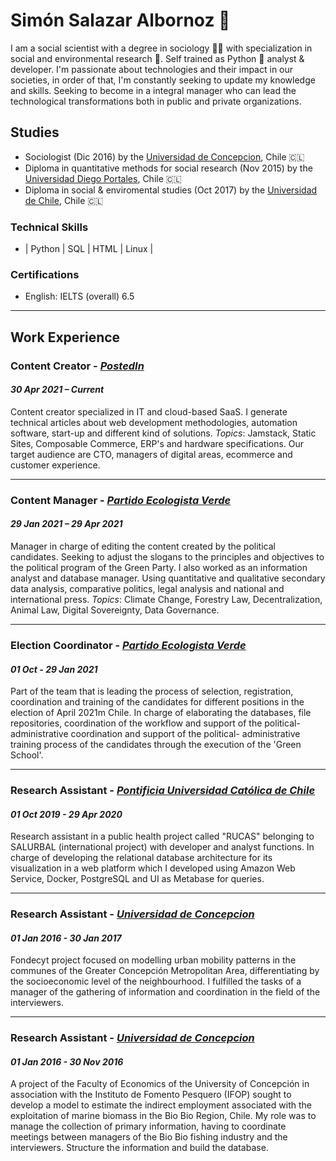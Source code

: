 # Simón Salazar Albornoz 🦉 

I am a social scientist with a degree in sociology 👨‍🎓 with specialization in social and environmental research 🌳. Self trained as Python 🐍 analyst & developer. I'm passionate about technologies and their impact in our societies, in order of that, I'm constantly seeking to update my knowledge and skills. Seeking to become in a integral manager who can lead the technological transformations both in public and private organizations.

## Studies
* Sociologist (Dic 2016) by the [Universidad de Concepcion](https://admision.udec.cl/sociologia/), Chile 🇨🇱
* Diploma in quantitative methods for social research (Nov 2015) by the [Universidad Diego Portales](https://postgrados.udp.cl/programas/diplomado-en-metodos-cuantitativos-para-la-investigacion-social/), Chile 🇨🇱
* Diploma in social & enviromental studies (Oct 2017) by the [Universidad de Chile](https://www.uchile.cl/cursos/88872/diplomado-estudios-socioambientales), Chile 🇨🇱



### Technical Skills
- | Python | SQL | HTML | Linux | 

### Certifications
* English: IELTS (overall) 6.5

---
## Work Experience

### Content Creator - [_PostedIn_](https://www.postedin.com/)
#### _30 Apr 2021 – Current_

Content creator specialized in IT and cloud-based SaaS. I generate technical articles about web development methodologies, automation
software, start-up and different kind of solutions. _Topics_: Jamstack, Static Sites, Composable Commerce, ERP's and hardware specifications. 
Our target audience are CTO, managers of digital areas, ecommerce and customer experience.

---
### Content Manager - [_Partido Ecologista Verde_](https://www.ecologistas.cl/)
#### _29 Jan 2021 – 29 Apr 2021_

Manager in charge of editing the content created by the political candidates. Seeking to adjust the slogans to the principles and objectives to the political program of the Green Party. I also worked as an information analyst and database manager. Using quantitative and qualitative secondary data analysis, comparative politics, legal analysis and national and international press. _Topics_: Climate Change, Forestry Law, Decentralization, Animal Law, Digital Sovereignty, Data Governance.

---
### Election Coordinator - [_Partido Ecologista Verde_](https://www.ecologistas.cl/)
#### _01 Oct - 29 Jan 2021_

Part of the team that is leading the process of selection, registration, coordination and training of the candidates for
different positions in the election of April 2021m Chile. In charge of elaborating the databases, file repositories,
coordination of the workflow and support of the political-administrative coordination and support of the political-
administrative training process of the candidates through the execution of the 'Green School'.

---
### Research Assistant - [_Pontificia Universidad Católica de Chile_](https://www.uc.cl/)
#### _01 Oct 2019 - 29 Apr 2020_

Research assistant in a public health project called "RUCAS" belonging to SALURBAL (international project) with
developer and analyst functions. In charge of developing the relational database architecture for its visualization in a
web platform which I developed using Amazon Web Service, Docker, PostgreSQL and UI as Metabase for queries. 

---
### Research Assistant - [_Universidad de Concepcion_](https://www.udec.cl/)
#### _01 Jan 2016 - 30 Jan 2017_

Fondecyt project focused on modelling urban mobility patterns in the communes of the Greater Concepción Metropolitan Area, differentiating by the socioeconomic level of the neighbourhood.
I fulfilled the tasks of a manager of the gathering of information and coordination in the field of the interviewers.

---
### Research Assistant - [_Universidad de Concepcion_](https://www.udec.cl/)
#### _01 Jan 2016 - 30 Nov 2016_

A project of the Faculty of Economics of the University of Concepción in association with the Instituto de Fomento Pesquero (IFOP) sought to develop a model to estimate the indirect employment associated with the exploitation of marine biomass in the Bio Bio Region, Chile. My role was to manage the collection of primary information, having to coordinate meetings between managers of the Bio Bio fishing industry and the interviewers. Structure the information and build the database.
